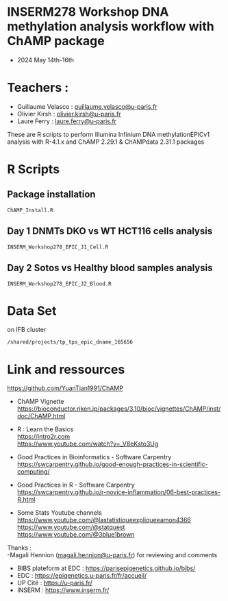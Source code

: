 # INSERM278 Workshop DNA methylation analysis workflow with ChAMP package

* 2024 May 14th-16th 
# Teachers :
- Guillaume Velasco : guillaume.velasco@u-paris.fr  
- Olivier Kirsh : olivier.kirsh@u-paris.fr  
- Laure Ferry : laure.ferry@u-paris.fr  

These are R scripts to perform Illumina Infinium DNA methylationEPICv1 analysis with R-4.1.x and ChAMP 2.29.1 & ChAMPdata 2.31.1 packages  
 
# R Scripts   
## Package installation   
`ChAMP_Install.R`  

## Day 1 DNMTs DKO vs WT HCT116 cells analysis  
`INSERM_Workshop278_EPIC_J1_Cell.R`  

## Day 2 Sotos vs Healthy blood samples analysis   
`INSERM_Workshop278_EPIC_J2_Blood.R`    

# Data Set
on IFB cluster  
```
/shared/projects/tp_tps_epic_dname_165656
```

# Link and ressources

https://github.com/YuanTian1991/ChAMP

* ChAMP Vignette  
https://bioconductor.riken.jp/packages/3.10/bioc/vignettes/ChAMP/inst/doc/ChAMP.html

* R : Learn the Basics   
https://intro2r.com  
https://www.youtube.com/watch?v=_V8eKsto3Ug

* Good Practices in Bioinformatics - Software Carpentry  
  https://swcarpentry.github.io/good-enough-practices-in-scientific-computing/

* Good Practices in R - Software Carpentry  
 https://swcarpentry.github.io/r-novice-inflammation/06-best-practices-R.html 

* Some Stats Youtube channels  
  https://www.youtube.com/@lastatistiqueexpliqueeamon4366  
  https://www.youtube.com/@statquest  
  https://www.youtube.com/@3blue1brown  

Thanks :   
-Magali Hennion (magali.hennion@u-paris.fr) for reviewing and comments  
- BIBS plateform at EDC : https://parisepigenetics.github.io/bibs/  
- EDC : https://epigenetics.u-paris.fr/fr/accueil/  
- UP Cité : https://u-paris.fr/  
- INSERM : https://www.inserm.fr/  

